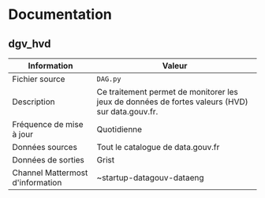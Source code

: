 # Documentation

## dgv_hvd

| Information | Valeur |
| -------- | -------- |
| Fichier source     | `DAG.py`     |
| Description | Ce traitement permet de monitorer les jeux de données de fortes valeurs (HVD) sur data.gouv.fr. |
| Fréquence de mise à jour | Quotidienne |
| Données sources | Tout le catalogue de data.gouv.fr |
| Données de sorties | Grist |
| Channel Mattermost d'information | ~startup-datagouv-dataeng |
